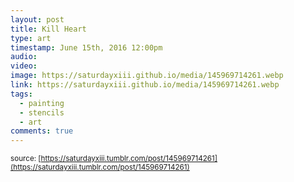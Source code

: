 ```yaml
---
layout: post
title: Kill Heart
type: art
timestamp: June 15th, 2016 12:00pm
audio: 
video: 
image: https://saturdayxiii.github.io/media/145969714261.webp
link: https://saturdayxiii.github.io/media/145969714261.webp
tags:
  - painting
  - stencils
  - art
comments: true
---
```


<small>source: [https://saturdayxiii.tumblr.com/post/145969714261](https://saturdayxiii.tumblr.com/post/145969714261)</small>